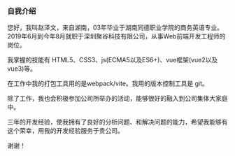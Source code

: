 ### 自我介绍

您好，我叫赵泽文，来自湖南，03年毕业于湖南同德职业学院的商务英语专业。2019年6月到今年8月就职于深圳聚谷科技有限公司，从事Web前端开发工程师的岗位。

我掌握的技能有 HTML5、CSS3、js(ECMA5以及ES6+)、vue框架(vue2以及vue3)等。

在工作中我的打包工具用的是webpack/vite。我用的版本控制工具是 git。

除了工作，我也会积极参加公司所举办的活动，能够很好的融入到公司集体大家庭中。

三年的开发经验，使我拥有了良好的分析问题、和解决问题的能力，希望我能够有这个荣幸，用我的开发经验服务于贵公司。

谢谢！


